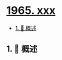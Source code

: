 # [1965. xxx](https://github.com/Tdahuyou/TNotes.leetcode/tree/main/notes/1965.%20xxx)

<!-- region:toc -->

- [1. 📝 概述](#1--概述)

<!-- endregion:toc -->

## 1. 📝 概述
